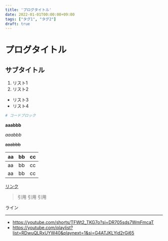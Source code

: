 ```yaml
---
title: 'プログタイトル'
date: 2022-01-01T00:00:00+09:00
tags: ["タグ1", "タグ2"]
draft: true
---
```


# プログタイトル

## サブタイトル

1. リスト1
2. リスト2

- リスト3
- リスト4

```powershell
# コードブロック
```

**aaabbb**

*aaabbb*

~~aaabbb~~

| aa  | bb  | cc  |
|-----|-----|-----|
| aa  | bb  | cc  |
| aa  | bb  | cc  |

[リンク](https://www.google.com/)

> 引用
> 引用
> 引用

ライン

---

- https://youtube.com/shorts/TFWt2_TKG7o?si=DR705sds7WmFmcaT
- https://youtube.com/playlist?list=RDwuQLRxUYW40&playnext=1&si=G4ATJKLYid2rGi65